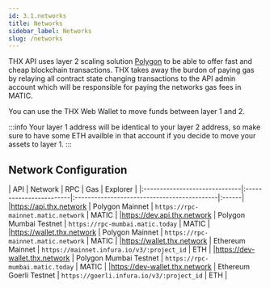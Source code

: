 ```yaml
---
id: 3.1.networks
title: Networks
sidebar_label: Networks
slug: /networks
---
```


THX API uses layer 2 scaling solution [Polygon](https://www.polygon.technology) to be able to offer fast and cheap blockchain transactions. THX takes away the burdon of paying gas by relaying all contract state changing transactions to the API admin account which will be responsible for paying the networks gas fees in MATIC.

You can use the THX Web Wallet to move funds between layer 1 and 2.

:::info
Your layer 1 address will be identical to your layer 2 address, so make sure to have some ETH availble in that account if you decide to move your assets to layer 1.
:::

## Network Configuration

| API | Network | RPC | Gas | Explorer |
|:------------------------------|:------------------------|:--------------------------------------------|:------|
|https://api.thx.network        | Polygon Mainnet         | `https://rpc-mainnet.matic.network`         | MATIC |
|https://dev.api.thx.network    | Polygon Mumbai Testnet  | `https://rpc-mumbai.matic.today`            | MATIC |
|https://wallet.thx.network     | Polygon Mainnet         | `https://rpc-mainnet.matic.network`         | MATIC |
|https://wallet.thx.network     | Ethereum Mainnet        | `https://mainnet.infura.io/v3/:project_id`  | ETH   |
|https://dev-wallet.thx.network | Polygon Mumbai Testnet  | `https://rpc-mumbai.matic.today`            | MATIC |
|https://dev-wallet.thx.network | Ethereum Goerli Testnet | `https://goerli.infura.io/v3/:project_id`   | ETH   |
